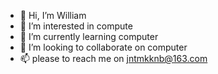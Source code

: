 - 👋 Hi, I’m William
- 👀 I’m interested in compute
- 🌱 I’m currently learning computer
- 💞️ I’m looking to collaborate on computer
- 📫 please to reach me on jntmkknb@163.com

<!---
vozke3-weKzyc-kaqcoc/vozke3-weKzyc-kaqcoc is a ✨ special ✨ repository because its `README.md` (this file) appears on your GitHub profile.
You can click the Preview link to take a look at your changes.
--->
